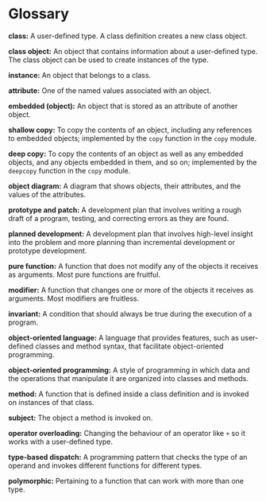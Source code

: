 # Glossary

**class:** A user-defined type. A class definition creates a new class object.&#x20;

**class object:** An object that contains information about a user-defined type. The class object can be used to create instances of the type.

**instance:** An object that belongs to a class.

**attribute:** One of the named values associated with an object.&#x20;

**embedded (object):** An object that is stored as an attribute of another object.&#x20;

**shallow copy:** To copy the contents of an object, including any references to embedded objects; implemented by the `copy` function in the `copy` module.&#x20;

**deep copy:** To copy the contents of an object as well as any embedded objects, and any objects embedded in them, and so on; implemented by the `deepcopy` function in the `copy` module.&#x20;

**object diagram:** A diagram that shows objects, their attributes, and the values of the attributes.&#x20;

**prototype and patch:** A development plan that involves writing a rough draft of a program, testing, and correcting errors as they are found.&#x20;

**planned development:** A development plan that involves high-level insight into the problem and more planning than incremental development or prototype development.&#x20;

**pure function:** A function that does not modify any of the objects it receives as arguments. Most pure functions are fruitful.&#x20;

**modifier:** A function that changes one or more of the objects it receives as arguments. Most modifiers are fruitless.

**invariant:** A condition that should always be true during the execution of a program.&#x20;

**object-oriented language:** A language that provides features, such as user-defined classes and method syntax, that facilitate object-oriented programming.&#x20;

**object-oriented programming:** A style of programming in which data and the operations that manipulate it are organized into classes and methods.&#x20;

**method:** A function that is defined inside a class definition and is invoked on instances of that class.

**subject:** The object a method is invoked on.

**operator overloading:** Changing the behaviour of an operator like `+` so it works with a user-defined type.&#x20;

**type-based dispatch:** A programming pattern that checks the type of an operand and invokes different functions for different types.

**polymorphic:** Pertaining to a function that can work with more than one type.
